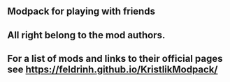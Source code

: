 ## Modpack for playing with friends
## All right belong to the mod authors.
## For a list of mods and links to their official pages see https://feldrinh.github.io/KristlikModpack/
